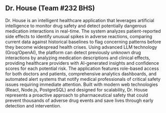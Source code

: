 ## Dr. House (Team #232 BHS)

Dr. House is an intelligent healthcare application that leverages artificial intelligence to monitor drug safety and detect potentially dangerous medication interactions in real-time. The system analyzes patient-reported side effects to identify unusual spikes in adverse reactions, comparing current data against historical baselines to flag concerning patterns before they become widespread health crises. Using advanced LLM technology (Groq/OpenAI), the platform can detect previously unknown drug interactions by analyzing medication descriptions and clinical effects, providing healthcare providers with AI-generated insights and confidence scores for each potential risk. The application features role-based access for both doctors and patients, comprehensive analytics dashboards, and automated alert systems that notify medical professionals of critical safety issues requiring immediate attention. Built with modern web technologies (React, Node.js, PostgreSQL) and designed for scalability, Dr. House represents a proactive approach to pharmaceutical safety that could prevent thousands of adverse drug events and save lives through early detection and intervention.

